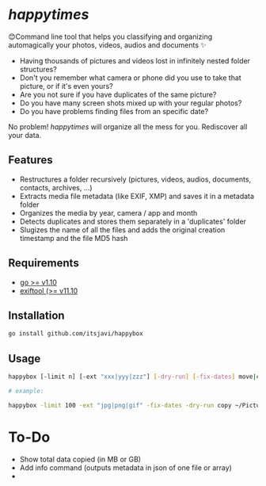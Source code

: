 # _happytimes_

😊Command line tool that helps you classifying and organizing automagically your photos, videos, audios and documents ✨

- Having thousands of pictures and videos lost in infinitely nested folder structures?
- Don't you remember what camera or phone did you use to take that picture, or if it's even yours?
- Are you not sure if you have duplicates of the same picture?
- Do you have many screen shots mixed up with your regular photos?
- Do you have problems finding files from an specific date?

No problem! _happytimes_ will organize all the mess for you. Rediscover all your data.

## Features

- Restructures a folder recursively (pictures, videos, audios, documents, contacts, archives, ...)
- Extracts media file metadata (like EXIF, XMP) and saves it in a metadata folder
- Organizes the media by year, camera / app and month
- Detects duplicates and stores them separately in a 'duplicates' folder
- Slugizes the name of all the files and adds the original creation timestamp and the file MD5 hash


## Requirements

- [go >= v1.10](https://github.com/golang/go)
- [exiftool (>= v11.10](https://github.com/exiftool/exiftool)


## Installation

```bash
go install github.com/itsjavi/happybox

```

## Usage

```bash
happybox [-limit n] [-ext "xxx|yyy|zzz"] [-dry-run] [-fix-dates] move|copy <src> [<dest>]

# example:

happybox -limit 100 -ext "jpg|png|gif" -fix-dates -dry-run copy ~/Pictures ./happybox-test

```

# To-Do

- Show total data copied (in MB or GB)
- Add info command (outputs metadata in json of one file or array)
-